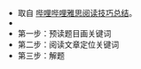 - 取自 [哔哩哔哩雅思阅读技巧总结](https://www.bilibili.com/video/BV1pM4m1Q7AV)。
-
- 第一步：预读题目画关键词
- 第二步：阅读文章定位关键词
- 第三步：解题